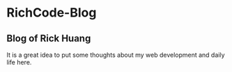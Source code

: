 # RichCode-Blog
## Blog of Rick Huang 
It is a great idea to put some thoughts about my web development and daily life here.
